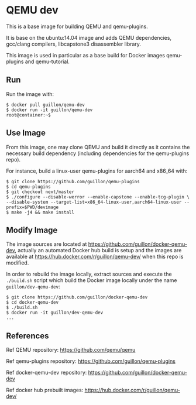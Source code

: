 QEMU dev
========

This is a base image for building QEMU and qemu-plugins.

It is base on the ubuntu:14.04 image and adds QEMU dependencies, gcc/clang
compilers, libcapstone3 disassembler library.

This image is used in particular as a base build for Docker images
qemu-plugins and qemu-tutorial.

Run
---

Run the image with:

    $ docker pull guillon/qemu-dev
    $ docker run -it guillon/qemu-dev
    root@container:~$

Use Image
---------

From this image, one may clone QEMU and build it directly as it contains the
necessary build dependency (including dependencies for the qemu-plugins repo).

For instance, build a linux-user qemu-plugins for aarch64 and x86_64 with:

    $ git clone https://github.com/guillon/qemu-plugins
    $ cd qemu-plugins
    $ git checkout next/master
    $ ./configure --disable-werror --enable-capstone --enable-tcg-plugin \
    --disable-system --target-list=x86_64-linux-user,aarch64-linux-user --prefix=$PWD/devimage
    $ make -j4 && make install

Modify Image
------------

The image sources are located at https://github.com/guillon/docker-qemu-dev, actually an automated Docker hub build is setup and the images are available at https://hub.docker.com/r/guillon/qemu-dev/ when this repo is modified.

In order to rebuild the image locally, extract sources and execute the `./build.sh` script which build the Docker image locally under the name `guillon/dev-qemu-dev`:

    $ git clone https://github.com/guillon/docker-qemu-dev
    $ cd docker-qemu-dev
    $ ./build.sh
    $ docker run -it guillon/dev-qemu-dev
    ...
    
References
----------

Ref QEMU repository: https://github.com/qemu/qemu

Ref qemu-plugins repository: https://github.com/guillon/qemu-plugins

Ref docker-qemu-dev repository: https://github.com/guillon/docker-qemu-dev

Ref docker hub prebuilt images: https://hub.docker.com/r/guillon/qemu-dev/
